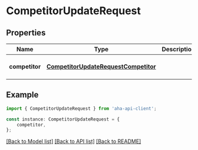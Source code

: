 # CompetitorUpdateRequest


## Properties

Name | Type | Description | Notes
------------ | ------------- | ------------- | -------------
**competitor** | [**CompetitorUpdateRequestCompetitor**](CompetitorUpdateRequestCompetitor.md) |  | [optional] [default to undefined]

## Example

```typescript
import { CompetitorUpdateRequest } from 'aha-api-client';

const instance: CompetitorUpdateRequest = {
    competitor,
};
```

[[Back to Model list]](../README.md#documentation-for-models) [[Back to API list]](../README.md#documentation-for-api-endpoints) [[Back to README]](../README.md)
